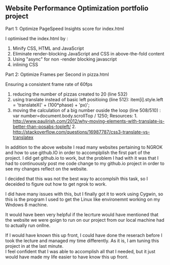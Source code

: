 ## Website Performance Optimization portfolio project

Part 1: Optimize PageSpeed Insights score for index.html

I optimised the index.html by :

1.  Minify CSS, HTML and JavaScript
2.  Eliminate render-blocking JavaScript and CSS in above-the-fold content
3.  Using "async" for non -render blocking javascript
4.  inlining CSS

Part 2: Optimize Frames per Second in pizza.html

Ensuring a consistent frame rate of 60fps

1.  reducing the number of pizzas created to 20 (line 532)
2.  using translate instead of basic left positioing (line 512): item[i].style.left = 'translateX(' + (100*phase) + 'px)';
3.  moving the calculation of a big number ouside the loop (line 508/510) : var number=document.body.scrollTop / 1250;
Resources: 1. http://www.paulirish.com/2012/why-moving-elements-with-translate-is-better-than-posabs-topleft/
           2. http://stackoverflow.com/questions/16987787/css3-translate-vs-translatex

In addition to the above website I read many websites pertaining to NGROK and how to use github.IO in order to accomplplish the first part of the project.
I did get github.io to work, but the problem I had with it was that I had to continuously post me code change to my github.io project in order to see my changes reflect on the website.

I decided that this was not the best way to accomplsih this task, so I deceided to figure out how to get ngrok to work.

I did have many issues with this, but I finally got it to work using Cygwin, so this is the program I used to get the Linux like environemnt working on my Wndows 8 machine.

It would have been very helpful if the lecrture would have mentioned that the website we were goign to run on our project from our local machine had to actually run onllne.

If I would have known this up front, I could have done the reserach before I took the lecture and managed my time differently.  As it is, I am tuning this project in at the last minute.  
I feel confident that I was able to accomplish all that I needed, but it just would have made my life easier to have know this up front.

